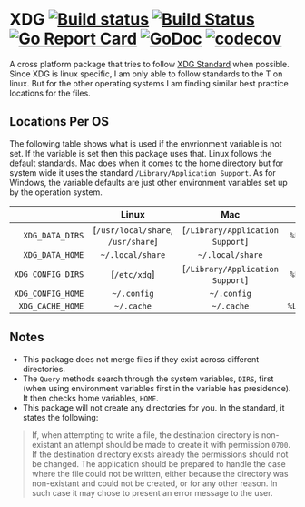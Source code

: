 # XDG [![Build status](https://ci.appveyor.com/api/projects/status/9eoupq9jgsu2p0jv?svg=true)](https://ci.appveyor.com/project/dixonwille/xdg) [![Build Status](https://travis-ci.org/OpenPeeDeeP/xdg.svg?branch=master)](https://travis-ci.org/OpenPeeDeeP/xdg) [![Go Report Card](https://goreportcard.com/badge/github.com/OpenPeeDeeP/xdg)](https://goreportcard.com/report/github.com/OpenPeeDeeP/xdg) [![GoDoc](https://godoc.org/github.com/OpenPeeDeeP/xdg?status.svg)](https://godoc.org/github.com/OpenPeeDeeP/xdg) [![codecov](https://codecov.io/gh/OpenPeeDeeP/xdg/branch/master/graph/badge.svg)](https://codecov.io/gh/OpenPeeDeeP/xdg)

A cross platform package that tries to follow [XDG Standard](https://standards.freedesktop.org/basedir-spec/basedir-spec-latest.html) when possible. Since XDG is linux specific, I am only able to follow standards to the T on linux. But for the other operating systems I am finding similar best practice locations for the files.

## Locations Per OS

The following table shows what is used if the envrionment variable is not set. If the variable is set then this package uses that. Linux follows the default standards. Mac does when it comes to the home directory but for system wide it uses the standard `/Library/Application Support`. As for Windows, the variable defaults are just other environment variables set up by the operation system.

|  | Linux | Mac | Windows |
| ---: | :---: | :---: | :---: |
| `XDG_DATA_DIRS` | [`/usr/local/share`, `/usr/share`] | [`/Library/Application Support`] | `%PROGRAMDATA%` |
| `XDG_DATA_HOME` | `~/.local/share` | `~/.local/share` | `%APPDATA%` |
| `XDG_CONFIG_DIRS` | [`/etc/xdg`] | [`/Library/Application Support`] | `%PROGRAMDATA%` |
| `XDG_CONFIG_HOME` | `~/.config` | `~/.config` | `%APPDATA%` |
| `XDG_CACHE_HOME` | `~/.cache` | `~/.cache` | `%LOCALAPPDATA%` |

## Notes

- This package does not merge files if they exist across different directories.
- The `Query` methods search through the system variables, `DIRS`, first (when using environment variables first in the variable has presidence). It then checks home variables, `HOME`.
- This package will not create any directories for you. In the standard, it states the following:

> If, when attempting to write a file, the destination directory is non-existant an attempt should be made to create it with permission `0700`. If the destination directory exists already the permissions should not be changed. The application should be prepared to handle the case where the file could not be written, either because the directory was non-existant and could not be created, or for any other reason. In such case it may chose to present an error message to the user.
